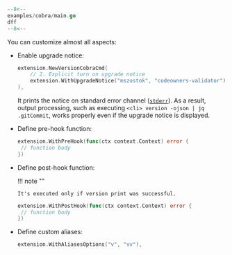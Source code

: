 ```go hl_lines="19-20"
--8<--
examples/cobra/main.go
dff
--8<--
```

You can customize almost all aspects:

- Enable upgrade notice:

  ```go
  extension.NewVersionCobraCmd(
      // 2. Explicit turn on upgrade notice
      extension.WithUpgradeNotice("mszostok", "codeowners-validator"),
  ),
  ```

  It prints the notice on standard error channel ([`stderr`](<https://en.wikipedia.org/wiki/Standard_streams#Standard_error_(stderr)>)). As a result, output processing, such as executing `<cli> version -ojson | jq .gitCommit`, works properly even if the upgrade notice is displayed.

- Define pre-hook function:

  ```go
  extension.WithPreHook(func(ctx context.Context) error {
   // function body
  })
  ```

- Define post-hook function:

  !!! note ""

      It's executed only if version print was successful.

  ```go
  extension.WithPostHook(func(ctx context.Context) error {
   // function body
  })
  ```

- Define custom aliases:

  ```go
  extension.WithAliasesOptions("v", "vv"),
  ```
